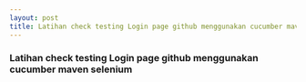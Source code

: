 ```yaml
---
layout: post
title: Latihan check testing Login page github menggunakan cucumber maven selenium
---
```


### Latihan check testing Login page github menggunakan cucumber maven selenium
